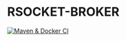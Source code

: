 # RSOCKET-BROKER
[![Maven & Docker CI](https://github.com/ESPRIT-TWIN-MICROSERVICES-FGSC/RSOCKET-BROKER/actions/workflows/maven.yml/badge.svg)](https://github.com/ESPRIT-TWIN-MICROSERVICES-FGSC/RSOCKET-BROKER/actions/workflows/maven.yml)
